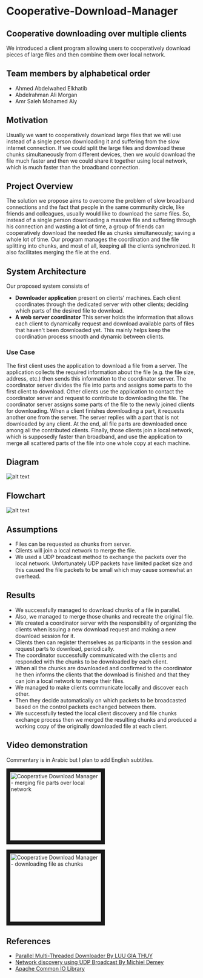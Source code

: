 # Cooperative-Download-Manager
## Cooperative downloading over multiple clients
We introduced a client program allowing users to cooperatively download pieces of large files and then combine them over local network.

## Team members by alphabetical order
+ Ahmed Abdelwahed Elkhatib
+ Abdelrahman Ali Morgan
+ Amr Saleh Mohamed Aly

## Motivation
Usually we want to cooperatively download large files that we will use 
instead of a single person downloading it and suffering from the slow 
internet connection. If we could split the large files and download these 
chunks simultaneously from different devices, then we would download 
the file much faster and then we could share it together using local network, 
which is much faster than the broadband connection. 

## Project Overview
The solution we propose aims to overcome the problem of slow broadband 
connections and the fact that people in the same community circle, like 
friends and colleagues, usually would like to download the same files. So, 
instead of a single person downloading a massive file and suffering through 
his connection and wasting a lot of time, a group of friends can 
cooperatively download the needed file as chunks simultaneously; saving a 
whole lot of time. 
Our program manages the coordination and the file splitting into chunks, 
and most of all, keeping all the clients synchronized. It also facilitates 
merging the file at the end. 

## System Architecture
Our proposed system consists of 
+ **Downloader application** 
present on clients' machines. 
Each client coordinates through the dedicated server with other clients; 
deciding which parts of the desired file to download. 
+ **A web server coordinator** 
This server holds the information that allows each client to dynamically 
request and download available parts of files that haven't been 
downloaded yet. 
This mainly helps keep the coordination process smooth and dynamic 
between clients.

### Use Case
The first client uses the application to download a file from a server. The 
application collects the required information about the file (e.g. the file size, 
address, etc.) then sends this information to the coordinator server. The 
coordinator server divides the file into parts and assigns some parts to the 
first client to download. Other clients use the application to contact the 
coordinator server and request to contribute to downloading the file. The 
coordinator server assigns some parts of the file to the newly joined clients 
for downloading. When a client finishes downloading a part, it requests 
another one from the server. The server replies with a part that is not 
downloaded by any client. At the end, all file parts are downloaded once 
among all the contributed clients. 
Finally, those clients join a local network, which is supposedly faster than 
broadband, and use the application to merge all scattered parts of the file 
into one whole copy at each machine. 

## Diagram
![alt text](https://user-images.githubusercontent.com/5616594/27265489-3634e2d8-5497-11e7-8d6c-19d5f63fb344.PNG "Diagram")

## Flowchart
![alt text](https://user-images.githubusercontent.com/5616594/27265602-92e83b96-5498-11e7-926c-bdf5455b2d68.PNG "Flowchart")

## Assumptions
+ Files can be requested as chunks from server. 
+ Clients will join a local network to merge the file. 
+ We used a UDP broadcast method to exchange the packets over the 
local network. Unfortunately UDP packets have limited packet size and 
this caused the file packets to be small which may cause somewhat an 
overhead. 

## Results
+ We successfully managed to download chunks of a file in parallel. 
+ Also, we managed to merge those chunks and recreate the original file. 
+ We created a coordinator server with the responsibility of organizing the 
clients when issuing a new download request and making a new 
download session for it. 
+ Clients then can register themselves as participants in the session and 
request parts to download, periodically. 
+ The coordinator successfully communicated with the clients and 
responded with the chunks to be downloaded by each client. 
+ When all the chunks are downloaded and confirmed to the coordinator 
he then informs the clients that the download is finished and that they 
can join a local network to merge their files. 
+ We managed to make clients communicate locally and discover each 
other. 
+ Then they decide automatically on which packets to be broadcasted 
based on the control packets exchanged between them. 
+ We successfully tested the local client discovery and file chunks 
exchange process then we merged the resulting chunks and produced a 
working copy of the originally downloaded file at each client. 

## Video demonstration
Commentary is in Arabic but I plan to add English subtitles.

<a href="http://www.youtube.com/watch?feature=player_embedded&v=3cyurbn01gM
" target="_blank"><img src="http://img.youtube.com/vi/3cyurbn01gM/0.jpg" 
alt="Cooperative Download Manager - merging file parts over local network" width="240" height="180" border="10" /></a>

<a href="http://www.youtube.com/watch?feature=player_embedded&v=mjebX_kyQtU
" target="_blank"><img src="http://img.youtube.com/vi/mjebX_kyQtU/0.jpg" 
alt="Cooperative Download Manager - downloading file as chunks" width="240" height="180" border="10" /></a>

## References
+ [Parallel Multi-Threaded Downloader By LUU GIA THUY](https://github.com/luugiathuy/Java-Download-Manager)
+ [Network discovery using UDP Broadcast By Michiel Demey](http://michieldemey.be/blog/network-discovery-using-udp-broadcast/)
+ [Apache Common IO Library](https://commons.apache.org/proper/commons-io/)
